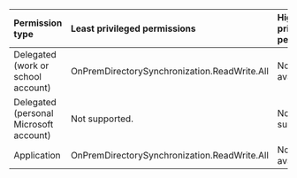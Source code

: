 |Permission type|Least privileged permissions|Higher privileged permissions|
|:---|:---|:---|
|Delegated (work or school account)|OnPremDirectorySynchronization.ReadWrite.All|Not available.|
|Delegated (personal Microsoft account)|Not supported.|Not supported.|
|Application|OnPremDirectorySynchronization.ReadWrite.All|Not available.|